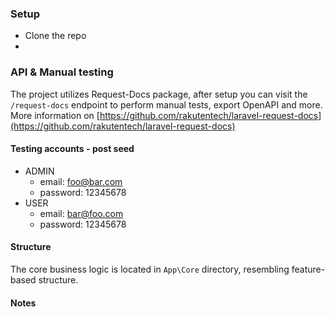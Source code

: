 
### Setup
- Clone the repo
- 


### API & Manual testing
The project utilizes Request-Docs package, after setup you can visit the `/request-docs` endpoint to perform manual tests, export OpenAPI and more. More information on [https://github.com/rakutentech/laravel-request-docs](https://github.com/rakutentech/laravel-request-docs)

#### Testing accounts - post seed
- ADMIN 
    - email: foo@bar.com
    - password: 12345678
- USER
    - email: bar@foo.com
    - password: 12345678

#### Structure
The core business logic is located in `App\Core` directory, resembling feature-based structure.

#### Notes

